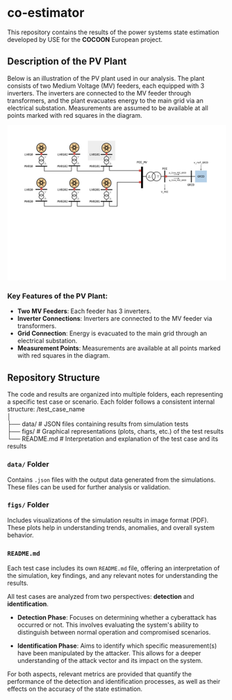 # co-estimator

This repository contains the results of the power systems state estimation developed by USE for the **COCOON** European project.

## Description of the PV Plant

Below is an illustration of the PV plant used in our analysis. The plant consists of two Medium Voltage (MV) feeders, each equipped with 3 inverters. The inverters are connected to the MV feeder through transformers, and the plant evacuates energy to the main grid via an electrical substation. Measurements are assumed to be available at all points marked with red squares in the diagram.

![PV Plant Diagram](pv_2_3.svg "Diagram of the PV Plant")

### Key Features of the PV Plant:
- **Two MV Feeders**: Each feeder has 3 inverters.
- **Inverter Connections**: Inverters are connected to the MV feeder via transformers.
- **Grid Connection**: Energy is evacuated to the main grid through an electrical substation.
- **Measurement Points**: Measurements are available at all points marked with red squares in the diagram.

## Repository Structure

The code and results are organized into multiple folders, each representing a specific test case or scenario. Each folder follows a consistent internal structure:
/test_case_name\
│\
├── data/ # JSON files containing results from simulation tests\
├── figs/ # Graphical representations (plots, charts, etc.) of the test results\
└── README.md # Interpretation and explanation of the test case and its results

### `data/` Folder
Contains `.json` files with the output data generated from the simulations. These files can be used for further analysis or validation.

### `figs/` Folder
Includes visualizations of the simulation results in image format (PDF). These plots help in understanding trends, anomalies, and overall system behavior.

### `README.md`
Each test case includes its own `README.md` file, offering an interpretation of the simulation, key findings, and any relevant notes for understanding the results.

All test cases are analyzed from two perspectives: **detection** and **identification**.

- **Detection Phase**: Focuses on determining whether a cyberattack has occurred or not. This involves evaluating the system's ability to distinguish between normal operation and compromised scenarios.
  
- **Identification Phase**: Aims to identify which specific measurement(s) have been manipulated by the attacker. This allows for a deeper understanding of the attack vector and its impact on the system.

For both aspects, relevant metrics are provided that quantify the performance of the detection and identification processes, as well as their effects on the accuracy of the state estimation.


